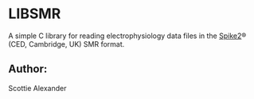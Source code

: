 # LIBSMR
A simple C library for reading electrophysiology data files in the [Spike2](http://ced.co.uk/products/spike2)® (CED, Cambridge, UK) SMR format.

## Author:
Scottie Alexander
